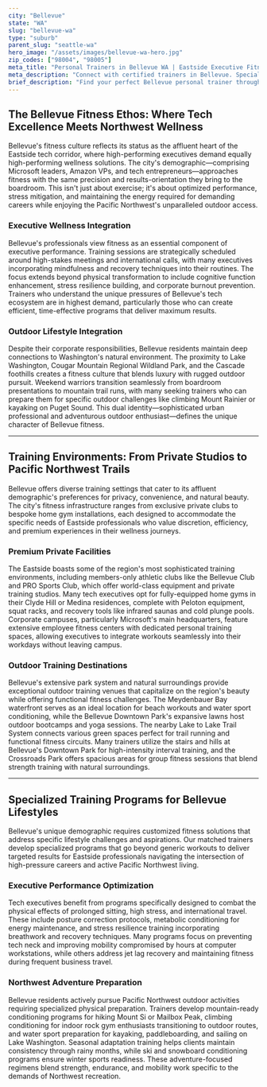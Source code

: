 ```yaml
---
city: "Bellevue"
state: "WA"
slug: "bellevue-wa"
type: "suburb"
parent_slug: "seattle-wa"
hero_image: "/assets/images/bellevue-wa-hero.jpg"
zip_codes: ["98004", "98005"]
meta_title: "Personal Trainers in Bellevue WA | Eastside Executive Fitness & Luxury"
meta_description: "Connect with certified trainers in Bellevue. Specialists in executive stress management, high-end shopping district wellness, and lakefront club training."
brief_description: "Find your perfect Bellevue personal trainer through our exclusive matching service designed for the Eastside's discerning professionals. We connect you with elite fitness experts who specialize in high-performance training, executive wellness programs, and outdoor adventure preparation. Whether you're a Microsoft or Amazon executive seeking stress management through fitness, preparing for Pacific Northwest hikes, or wanting private training in your Medina home gym, we match you with trainers who understand your lifestyle. Our curated network ensures you get personalized programming that aligns with your goals, schedule, and Bellevue's unique fitness culture. Transform your health with the right trainer today."
---
```

## The Bellevue Fitness Ethos: Where Tech Excellence Meets Northwest Wellness

Bellevue's fitness culture reflects its status as the affluent heart of the Eastside tech corridor, where high-performing executives demand equally high-performing wellness solutions. The city's demographic—comprising Microsoft leaders, Amazon VPs, and tech entrepreneurs—approaches fitness with the same precision and results-orientation they bring to the boardroom. This isn't just about exercise; it's about optimized performance, stress mitigation, and maintaining the energy required for demanding careers while enjoying the Pacific Northwest's unparalleled outdoor access.

### Executive Wellness Integration

Bellevue's professionals view fitness as an essential component of executive performance. Training sessions are strategically scheduled around high-stakes meetings and international calls, with many executives incorporating mindfulness and recovery techniques into their routines. The focus extends beyond physical transformation to include cognitive function enhancement, stress resilience building, and corporate burnout prevention. Trainers who understand the unique pressures of Bellevue's tech ecosystem are in highest demand, particularly those who can create efficient, time-effective programs that deliver maximum results.

### Outdoor Lifestyle Integration

Despite their corporate responsibilities, Bellevue residents maintain deep connections to Washington's natural environment. The proximity to Lake Washington, Cougar Mountain Regional Wildland Park, and the Cascade foothills creates a fitness culture that blends luxury with rugged outdoor pursuit. Weekend warriors transition seamlessly from boardroom presentations to mountain trail runs, with many seeking trainers who can prepare them for specific outdoor challenges like climbing Mount Rainier or kayaking on Puget Sound. This dual identity—sophisticated urban professional and adventurous outdoor enthusiast—defines the unique character of Bellevue fitness.

---

## Training Environments: From Private Studios to Pacific Northwest Trails

Bellevue offers diverse training settings that cater to its affluent demographic's preferences for privacy, convenience, and natural beauty. The city's fitness infrastructure ranges from exclusive private clubs to bespoke home gym installations, each designed to accommodate the specific needs of Eastside professionals who value discretion, efficiency, and premium experiences in their wellness journeys.

### Premium Private Facilities

The Eastside boasts some of the region's most sophisticated training environments, including members-only athletic clubs like the Bellevue Club and PRO Sports Club, which offer world-class equipment and private training studios. Many tech executives opt for fully-equipped home gyms in their Clyde Hill or Medina residences, complete with Peloton equipment, squat racks, and recovery tools like infrared saunas and cold plunge pools. Corporate campuses, particularly Microsoft's main headquarters, feature extensive employee fitness centers with dedicated personal training spaces, allowing executives to integrate workouts seamlessly into their workdays without leaving campus.

### Outdoor Training Destinations

Bellevue's extensive park system and natural surroundings provide exceptional outdoor training venues that capitalize on the region's beauty while offering functional fitness challenges. The Meydenbauer Bay waterfront serves as an ideal location for beach workouts and water sport conditioning, while the Bellevue Downtown Park's expansive lawns host outdoor bootcamps and yoga sessions. The nearby Lake to Lake Trail System connects various green spaces perfect for trail running and functional fitness circuits. Many trainers utilize the stairs and hills at Bellevue's Downtown Park for high-intensity interval training, and the Crossroads Park offers spacious areas for group fitness sessions that blend strength training with natural surroundings.

---

## Specialized Training Programs for Bellevue Lifestyles

Bellevue's unique demographic requires customized fitness solutions that address specific lifestyle challenges and aspirations. Our matched trainers develop specialized programs that go beyond generic workouts to deliver targeted results for Eastside professionals navigating the intersection of high-pressure careers and active Pacific Northwest living.

### Executive Performance Optimization

Tech executives benefit from programs specifically designed to combat the physical effects of prolonged sitting, high stress, and international travel. These include posture correction protocols, metabolic conditioning for energy maintenance, and stress resilience training incorporating breathwork and recovery techniques. Many programs focus on preventing tech neck and improving mobility compromised by hours at computer workstations, while others address jet lag recovery and maintaining fitness during frequent business travel.

### Northwest Adventure Preparation

Bellevue residents actively pursue Pacific Northwest outdoor activities requiring specialized physical preparation. Trainers develop mountain-ready conditioning programs for hiking Mount Si or Mailbox Peak, climbing conditioning for indoor rock gym enthusiasts transitioning to outdoor routes, and water sport preparation for kayaking, paddleboarding, and sailing on Lake Washington. Seasonal adaptation training helps clients maintain consistency through rainy months, while ski and snowboard conditioning programs ensure winter sports readiness. These adventure-focused regimens blend strength, endurance, and mobility work specific to the demands of Northwest recreation.